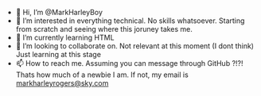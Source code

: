 - 👋 Hi, I’m @MarkHarleyBoy
- 👀 I’m interested in everything technical. No skills whatsoever. Starting from scratch and seeing where this joruney takes me.
- 🌱 I’m currently learning HTML
- 💞️ I’m looking to collaborate on.  Not relevant at this moment (I dont think) Just learning at this stage
- 📫 How to reach me.  Assuming you can message through GitHub ?!?! Thats how much of a newbie I am. If not, my email is markharleyrogers@sky.com  

<!---
MarkHarleyBoy/MarkHarleyBoy is a ✨ special ✨ repository because its `README.md` (this file) appears on your GitHub profile.
You can click the Preview link to take a look at your changes.
--->
